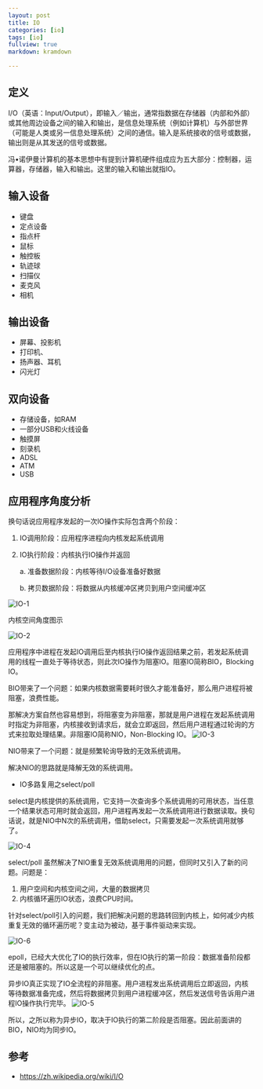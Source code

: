```yaml
---
layout: post
title: IO
categories: [io]
tags: [io]
fullview: true
markdown: kramdown

---
```


## 定义

I/O（英语：Input/Output），即输入／输出，通常指数据在存储器（内部和外部）或其他周边设备之间的输入和输出，是信息处理系统（例如计算机）与外部世界（可能是人类或另一信息处理系统）之间的通信。输入是系统接收的信号或数据，输出则是从其发送的信号或数据。

冯•诺伊曼计算机的基本思想中有提到计算机硬件组成应为五大部分：控制器，运算器，存储器，输入和输出。这里的输入和输出就指IO。

## 输入设备
* 键盘
* 定点设备
* 指点杆
* 鼠标
* 触控板
* 轨迹球
* 扫描仪
* 麦克风
* 相机

## 输出设备
* 屏幕、投影机
* 打印机、
* 扬声器、耳机
* 闪光灯

## 双向设备

* 存储设备，如RAM
* 一部分USB和火线设备
* 触摸屏
* 刻录机
* ADSL
* ATM
* USB


## 应用程序角度分析

换句话说应用程序发起的一次IO操作实际包含两个阶段：
1. IO调用阶段：应用程序进程向内核发起系统调用
2. IO执行阶段：内核执行IO操作并返回

    a. 准备数据阶段：内核等待I/O设备准备好数据

    b. 拷贝数据阶段：将数据从内核缓冲区拷贝到用户空间缓冲区

![IO-1](/assets/media/cVOJvNOsAX-compress.jpg)

内核空间角度图示

![IO-2](/assets/media/JWgHKpW5xX-compress.jpg)

应用程序中进程在发起IO调用后至内核执行IO操作返回结果之前，若发起系统调用的线程一直处于等待状态，则此次IO操作为阻塞IO。阻塞IO简称BIO，Blocking IO。

BIO带来了一个问题：如果内核数据需要耗时很久才能准备好，那么用户进程将被阻塞，浪费性能。

那解决方案自然也容易想到，将阻塞变为非阻塞，那就是用户进程在发起系统调用时指定为非阻塞，内核接收到请求后，就会立即返回，然后用户进程通过轮询的方式来拉取处理结果。非阻塞IO简称NIO，Non-Blocking IO。
![IO-3](/assets/media/RPXNofb2wC-compress.jpg)

NIO带来了一个问题：就是频繁轮询导致的无效系统调用。


解决NIO的思路就是降解无效的系统调用。

* IO多路复用之select/poll

select是内核提供的系统调用，它支持一次查询多个系统调用的可用状态，当任意一个结果状态可用时就会返回，用户进程再发起一次系统调用进行数据读取。换句话说，就是NIO中N次的系统调用，借助select，只需要发起一次系统调用就够了。

![IO-4](/assets/media/suSYRFwAhA-compress.jpg)

select/poll 虽然解决了NIO重复无效系统调用用的问题，但同时又引入了新的问题。问题是：
1. 用户空间和内核空间之间，大量的数据拷贝
2. 内核循环遍历IO状态，浪费CPU时间。


针对select/poll引入的问题，我们把解决问题的思路转回到内核上，如何减少内核重复无效的循环遍历呢？变主动为被动，基于事件驱动来实现。

![IO-6](/assets/media/yhNnMCuNCs-compress.jpg)

epoll，已经大大优化了IO的执行效率，但在IO执行的第一阶段：数据准备阶段都还是被阻塞的。所以这是一个可以继续优化的点。


异步IO真正实现了IO全流程的非阻塞。用户进程发出系统调用后立即返回，内核等待数据准备完成，然后将数据拷贝到用户进程缓冲区，然后发送信号告诉用户进程IO操作执行完毕。
![IO-5](/assets/media/MCsqfcaP1E-compress.jpg)


所以，之所以称为异步IO，取决于IO执行的第二阶段是否阻塞。因此前面讲的BIO，NIO均为同步IO。

## 参考
* https://zh.wikipedia.org/wiki/I/O


